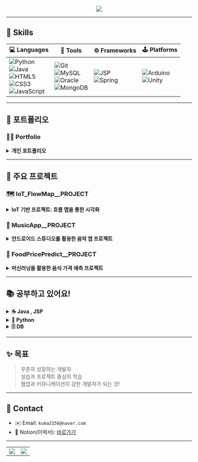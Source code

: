 <p align="center">
  <img src="https://capsule-render.vercel.app/api?type=waving&color=000000&height=200&section=header&text=Hello%20World!&fontSize=40&fontColor=FFFFFF&animation=wave" />
</p>



---

## 🔧 Skills
| 💻 Languages | 🧰 Tools | ⚙️ Frameworks | 🕹️ Platforms |
|--------------|----------|----------------|----------------|
| ![Python](https://img.shields.io/badge/Python-3776AB?style=for-the-badge&logo=python&logoColor=white)<br>![Java](https://img.shields.io/badge/Java-007396?style=for-the-badge&logo=java&logoColor=white)<br>![HTML5](https://img.shields.io/badge/HTML5-E34F26?style=for-the-badge&logo=html5&logoColor=white)<br>![CSS3](https://img.shields.io/badge/CSS3-1572B6?style=for-the-badge&logo=css3&logoColor=white)<br>![JavaScript](https://img.shields.io/badge/JavaScript-F7DF1E?style=for-the-badge&logo=javascript&logoColor=black) | ![Git](https://img.shields.io/badge/Git-F05032?style=for-the-badge&logo=git&logoColor=white)<br>![MySQL](https://img.shields.io/badge/MySQL-4479A1?style=for-the-badge&logo=mysql&logoColor=white)<br>![Oracle](https://img.shields.io/badge/Oracle-F80000?style=for-the-badge&logo=oracle&logoColor=white)<br>![MongoDB](https://img.shields.io/badge/MongoDB-47A248?style=for-the-badge&logo=mongodb&logoColor=white) | ![JSP](https://img.shields.io/badge/JSP-007396?style=for-the-badge&logo=java&logoColor=white)<br>![Spring](https://img.shields.io/badge/Spring-6DB33F?style=for-the-badge&logo=spring&logoColor=white) | ![Arduino](https://img.shields.io/badge/Arduino-00979D?style=for-the-badge&logo=arduino&logoColor=white)<br>![Unity](https://img.shields.io/badge/Unity-000000?style=for-the-badge&logo=unity&logoColor=white) |



---

## 📁 포트폴리오
### 🧑‍💻 Portfolio
<details>
  <summary><b>개인 포트폴리오</b></summary>
  <ul>
    <li>프로젝트 소개 및 자신을 홍보하는 웹사이트</li>
    <li>사용 기술: HTML, CSS, JavaScript</li>
  </ul>
  🔗 [GitHub Repo 바로가기](https://github.com/kuma2156/Portfolio)
</details>

---
## 📌 주요 프로젝트

### 🗺️ IoT_FlowMap__PROJECT
<details>
  <summary><b>IoT 기반 프로젝트: 흐름 맵을 통한 시각화</b></summary>
  <ul>
    <li>IoT 장치 데이터를 흐름 맵으로 시각화한 프로젝트</li>
    <li>실시간 데이터 분석 및 시각화</li>
  </ul>
  🔗 [GitHub Repo 바로가기](https://github.com/kuma2156/IoT_FlowMap__PROJECT)
</details>


### 🎵 MusicApp__PROJECT
<details>
  <summary><b>안드로이드 스튜디오를 활용한 음악 앱 프로젝트</b></summary>
  <ul>
    <li>🎼 음악 파일 재생 및 리스트 관리 기능 구현</li>
    <li>🎧 사용자 맞춤 재생목록 UI 구성</li>
    <li>🎙️ 백그라운드 음악 재생 및 컨트롤 기능</li>
    <li>💾 SQLite를 활용한 음악 정보 저장</li>
    <li>🛠 사용 기술: Java, Android Studio, XML</li>
  </ul>
  🔗 <a href="https://github.com/kuma2156/MusicApp__PROJECT">GitHub Repo 바로가기</a>
</details>


### 🍔 FoodPricePredict__PROJECT
<details>
  <summary><b>머신러닝을 활용한 음식 가격 예측 프로젝트</b></summary>
  <ul>
    <li>음식 가격 예측을 위한 데이터 분석 및 모델 학습</li>
    <li>사용 기술: Python, Pandas, Scikit-learn</li>
  </ul>
  🔗 [GitHub Repo 바로가기](https://github.com/kuma2156/FoodPricePredict__PROJECT)
</details>

---

## 📚 공부하고 있어요!

<details>
  <summary><b>☕ Java , JSP</b></summary>
  <ul>
    <li>Java 프로그래밍을 통한 문제 풀이 및 실습 , 알고리즘 구현</li>
    <li>웹 게시판, 로그인 시스템 등 구현</li>
  </ul>
  <li>
      🔗 [GitHub Repo 바로가기](https://github.com/kuma2156/JSP__LAB) 
  </li>
  <li>
      🔗 [GitHub Repo 바로가기](https://github.com/kuma2156/korit_4_java)
  </li>
</details>

<details>
  <summary><b> 🐍 Python</b></summary>
  <ul>
    <li>파이썬을 이용한 다양한 문제 풀이 및 알고리즘 구현</li>
  </ul>
  🔗 [GitHub Repo 바로가기](https://github.com/kuma2156/Python__LAB)
</details>

<details>
  <summary><b> 🗄️ DB</b></summary>
  <ul>
    <li>MySQL 이용한 실습 및 데이터베이스 구현</li>
  </ul>
  🔗 [GitHub Repo 바로가기](https://github.com/kuma2156/DB__LAB)
</details>

---

## ✨ 목표

> 꾸준히 성장하는 개발자  
> 실습과 프로젝트 중심의 학습  
> 협업과 커뮤니케이션이 강한 개발자가 되는 것!

---


## 🔗 Contact

- ✉️ Email: `kuma2156@naver.com`
- 💼 Notion(이력서): [바로가기](https://your-notion-link)

---

<p align="center">
  <table>
    <tr>
      <td>
        <img src="https://github-readme-stats.vercel.app/api?username=kuma2156&show_icons=true&theme=tokyonight" />
      </td>
      <td>
        <img src="https://github-readme-stats.vercel.app/api/top-langs/?username=kuma2156&layout=compact&theme=tokyonight" />
      </td>
    </tr>
  </table>
</p>

